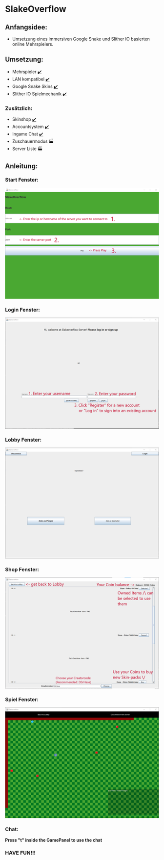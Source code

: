 # SlakeOverflow
## Anfangsidee:
- Umsetzung eines im­mer­siven  Google Snake und Slither IO basierten online Mehrspielers.

## Umsetzung:
- Mehrspieler [✔️](https://emojipedia.org/check-mark/)
- LAN kompatibel [✔️](https://emojipedia.org/check-mark/)
- Google Snake Skins [✔️](https://emojipedia.org/check-mark/)
- Slither IO Spielmechanik [✔️](https://emojipedia.org/check-mark/)

### Zusätzlich:
- Skinshop [✔️](https://emojipedia.org/check-mark/)
- Accountsystem [✔️](https://emojipedia.org/check-mark/)
- Ingame Chat [✔️](https://emojipedia.org/check-mark/)
- Zuschauermodus 🏭
- Server Liste 🏭



## Anleitung:

### Start Fenster:
![Start Panel Example](https://github.com/Q11Hackermans/slakeoverflow-client/raw/master/assets/README/StartPanelExample.png)

### Login Fenster:
![Login Panel Example](https://github.com/Q11Hackermans/slakeoverflow-client/raw/master/assets/README/LoginPanelExample.png)

### Lobby Fenster:
![Lobby Panel Example](https://github.com/Q11Hackermans/slakeoverflow-client/raw/master/assets/README/LobbyPanel0Example.png)

### Shop Fenster:
![Shop Panel Example](https://github.com/Q11Hackermans/slakeoverflow-client/raw/master/assets/README/ShopPanelExample.png)

### Spiel Fenster:
![Game Panel Example](https://github.com/Q11Hackermans/slakeoverflow-client/raw/master/assets/README/GamePanelExample.png)

### Chat:
**Press "t" inside the GamePanel to use the chat**

### HAVE FUN!!!

